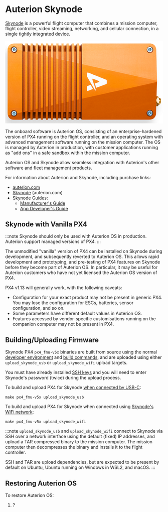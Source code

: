 # Auterion Skynode

[Skynode](https://auterion.com/product/skynode/) is a powerful flight computer that combines a mission computer, flight controller, video streaming, networking, and cellular connection, in a single tightly integrated device.

![Auterion Skynode (Enterprise)](../../assets/companion_computer/auterion_skynode/skynode_enterprise_tdw.png)

The onboard software is Auterion OS, consisting of an enterprise-hardened version of PX4 running on the flight controller, and an operating system with advanced management software running on the mission computer.
The OS is managed by Auterion in production, with customer applications running as "add ons" in a safe sandbox within the mission computer.

Auterion OS and Skynode allow seamless integration with Auterion's other software and fleet management products.

For information about Auterion and Skynode, including purchase links:

- [auterion.com](https://auterion.com/)
- [Skynode](https://auterion.com/product/skynode/) (auterion.com)
- Skynode Guides:
  - [Manufacturer's Guide](https://docs.auterion.com/manufacturers/getting-started/readme) 
  - [App Developer's Guide](https://docs.auterion.com/developers/getting-started/readme)


## Skynode with Vanilla PX4

:::note
Skynode should only be used with Auterion OS in production.
Auterion support managed versions of PX4.
:::

The unmodified "vanilla" version of PX4 can be installed on Skynode during development, and subsequently reverted to Auterion OS.
This allows rapid development and prototyping, and pre-testing of PX4 features on Skynode before they become part of Auterion OS.
In particular, it may be useful for Auterion customers who have not yet licensed the Auterion OS version of PX4.

PX4 v1.13 will generally work, with the following caveats:

- Configuration for your exact product may not be present in generic PX4.
  You may lose the configuration for ESCs, batteries, sensor configuration, and so on.
- Some parameters have different default values in Auterion OS.
- Features accessed by vendor-specific customisations running on the companion computer may not be present in PX4.


## Building/Uploading Firmware

Skynode PX4 `px4_fmu-v5x` binaries are built from source using the normal [developer environment](../dev_setup/dev_env.md) and [build commands](../dev_setup/building_px4.md), and are uploaded using either  `upload_skynode_usb` or `upload_skynode_wifi` upload targets.

You must have already installed [SSH keys](https://docs.auterion.com/manufacturers/software-customization/adding-ssh-keys) and you will need to enter Skynode's password (twice) during the upload process.

To build and upload PX4 for Skynode [when connected by USB-C](https://docs.auterion.com/manufacturers/avionics/skynode/advanced-configuration/connecting-to-skynode):

```
make px4_fmu-v5x upload_skynode_usb
```

To build and upload PX4 for Skynode when connected using [Skynode's WiFi network](https://docs.auterion.com/manufacturers/avionics/skynode/advanced-configuration/configuration):

```
make px4_fmu-v5x upload_skynode_wifi
```

:::note
`upload_skynode_usb` and `upload_skynode_wifi` connect to Skynode via SSH over a network interface using the default (fixed) IP addresses, and upload a TAR compressed binary to the mission computer.
The mission computer then decompresses the binary and installs it to the flight controller.

SSH and TAR are upload dependencies, but are expected to be present by default on Ubuntu, Ubuntu running on Windows in WSL2, and macOS.
:::

## Restoring Auterion OS

To restore Auterion OS:

1. ?

<!-- HOW? -->

